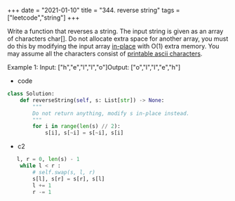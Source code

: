 +++ 
date = "2021-01-10"
title = "344. reverse string"
tags = ["leetcode","string"]
+++

Write a function that reverses a string. The input string is given as an array of characters char[].
Do not allocate extra space for another array, you must do this by modifying the input array [in-place](https://en.wikipedia.org/wiki/In-place_algorithm) with O(1) extra memory.
You may assume all the characters consist of [printable ascii characters](https://en.wikipedia.org/wiki/ASCII#Printable_characters).

Example 1:
Input: ["h","e","l","l","o"]Output: ["o","l","l","e","h"]

- code
```python
class Solution:
    def reverseString(self, s: List[str]) -> None:
        """
        Do not return anything, modify s in-place instead.
        """
        for i in range(len(s) // 2):
            s[i], s[~i] = s[~i], s[i]
```
- c2
```python
   l, r = 0, len(s) - 1
    while l < r : 
        # self.swap(s, l, r)
        s[l], s[r] = s[r], s[l]
        l += 1
        r -= 1
```
